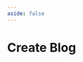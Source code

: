 ```yaml
---
aside: false
---
```


<script setup lang="ts">
import MarkdownEditor from '../components/MarkdownEditor.vue';
</script>

# Create Blog

<MarkdownEditor />

